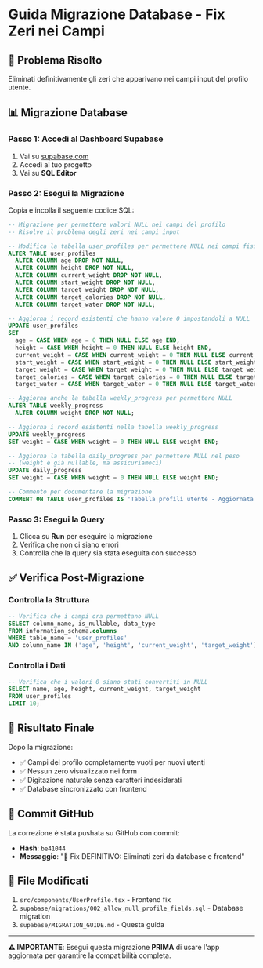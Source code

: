 # Guida Migrazione Database - Fix Zeri nei Campi

## 🎯 Problema Risolto
Eliminati definitivamente gli zeri che apparivano nei campi input del profilo utente.

## 📊 Migrazione Database

### Passo 1: Accedi al Dashboard Supabase
1. Vai su [supabase.com](https://supabase.com)
2. Accedi al tuo progetto
3. Vai su **SQL Editor**

### Passo 2: Esegui la Migrazione
Copia e incolla il seguente codice SQL:

```sql
-- Migrazione per permettere valori NULL nei campi del profilo
-- Risolve il problema degli zeri nei campi input

-- Modifica la tabella user_profiles per permettere NULL nei campi fisici
ALTER TABLE user_profiles 
  ALTER COLUMN age DROP NOT NULL,
  ALTER COLUMN height DROP NOT NULL,
  ALTER COLUMN current_weight DROP NOT NULL,
  ALTER COLUMN start_weight DROP NOT NULL,
  ALTER COLUMN target_weight DROP NOT NULL,
  ALTER COLUMN target_calories DROP NOT NULL,
  ALTER COLUMN target_water DROP NOT NULL;

-- Aggiorna i record esistenti che hanno valore 0 impostandoli a NULL
UPDATE user_profiles 
SET 
  age = CASE WHEN age = 0 THEN NULL ELSE age END,
  height = CASE WHEN height = 0 THEN NULL ELSE height END,
  current_weight = CASE WHEN current_weight = 0 THEN NULL ELSE current_weight END,
  start_weight = CASE WHEN start_weight = 0 THEN NULL ELSE start_weight END,
  target_weight = CASE WHEN target_weight = 0 THEN NULL ELSE target_weight END,
  target_calories = CASE WHEN target_calories = 0 THEN NULL ELSE target_calories END,
  target_water = CASE WHEN target_water = 0 THEN NULL ELSE target_water END;

-- Aggiorna anche la tabella weekly_progress per permettere NULL
ALTER TABLE weekly_progress 
  ALTER COLUMN weight DROP NOT NULL;

-- Aggiorna i record esistenti nella tabella weekly_progress
UPDATE weekly_progress 
SET weight = CASE WHEN weight = 0 THEN NULL ELSE weight END;

-- Aggiorna la tabella daily_progress per permettere NULL nel peso
-- (weight è già nullable, ma assicuriamoci)
UPDATE daily_progress 
SET weight = CASE WHEN weight = 0 THEN NULL ELSE weight END;

-- Commento per documentare la migrazione
COMMENT ON TABLE user_profiles IS 'Tabella profili utente - Aggiornata per permettere NULL nei campi fisici';
```

### Passo 3: Esegui la Query
1. Clicca su **Run** per eseguire la migrazione
2. Verifica che non ci siano errori
3. Controlla che la query sia stata eseguita con successo

## ✅ Verifica Post-Migrazione

### Controlla la Struttura
```sql
-- Verifica che i campi ora permettano NULL
SELECT column_name, is_nullable, data_type 
FROM information_schema.columns 
WHERE table_name = 'user_profiles' 
AND column_name IN ('age', 'height', 'current_weight', 'target_weight');
```

### Controlla i Dati
```sql
-- Verifica che i valori 0 siano stati convertiti in NULL
SELECT name, age, height, current_weight, target_weight 
FROM user_profiles 
LIMIT 10;
```

## 🎯 Risultato Finale

Dopo la migrazione:
- ✅ Campi del profilo completamente vuoti per nuovi utenti
- ✅ Nessun zero visualizzato nei form
- ✅ Digitazione naturale senza caratteri indesiderati
- ✅ Database sincronizzato con frontend

## 🔄 Commit GitHub

La correzione è stata pushata su GitHub con commit:
- **Hash**: `be41044`
- **Messaggio**: "🔧 Fix DEFINITIVO: Eliminati zeri da database e frontend"

## 📝 File Modificati

1. `src/components/UserProfile.tsx` - Frontend fix
2. `supabase/migrations/002_allow_null_profile_fields.sql` - Database migration
3. `supabase/MIGRATION_GUIDE.md` - Questa guida

---

**⚠️ IMPORTANTE**: Esegui questa migrazione **PRIMA** di usare l'app aggiornata per garantire la compatibilità completa. 